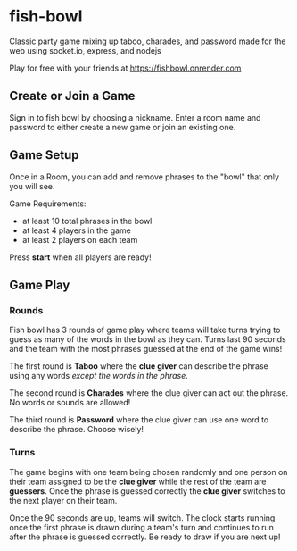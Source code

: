 # fish-bowl

Classic party game mixing up taboo, charades, and password made for the web using socket.io, express, and nodejs

Play for free with your friends at https://fishbowl.onrender.com

## Create or Join a Game

Sign in to fish bowl by choosing a nickname. Enter a room name and password to either create a new game or join an existing one.

## Game Setup

Once in a Room, you can add and remove phrases to the "bowl" that only you will see.

Game Requirements:

- at least 10 total phrases in the bowl
- at least 4 players in the game
- at least 2 players on each team

Press **start** when all players are ready!

## Game Play

### Rounds

Fish bowl has 3 rounds of game play where teams will take turns trying to guess as many of the words in the bowl as they can. Turns last 90 seconds and the team with the most phrases guessed at the end of the game wins!

The first round is **Taboo** where the **clue giver** can describe the phrase using any words _except the words in the phrase_.

The second round is **Charades** where the clue giver can act out the phrase. No words or sounds are allowed!

The third round is **Password** where the clue giver can use one word to describe the phrase. Choose wisely!

### Turns

The game begins with one team being chosen randomly and one person on their team assigned to be the **clue giver** while the rest of the team are **guessers**. Once the phrase is guessed correctly the **clue giver** switches to the next player on their team.

Once the 90 seconds are up, teams will switch. The clock starts running once the first phrase is drawn during a team's turn and continues to run after the phrase is guessed correctly. Be ready to draw if you are next up!
